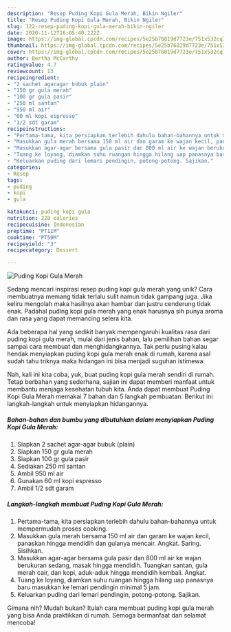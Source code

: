 ```yaml
---
description: "Resep Puding Kopi Gula Merah, Bikin Ngiler"
title: "Resep Puding Kopi Gula Merah, Bikin Ngiler"
slug: 122-resep-puding-kopi-gula-merah-bikin-ngiler
date: 2020-11-12T16:05:40.222Z
image: https://img-global.cpcdn.com/recipes/5e25b76819d7723e/751x532cq70/puding-kopi-gula-merah-foto-resep-utama.jpg
thumbnail: https://img-global.cpcdn.com/recipes/5e25b76819d7723e/751x532cq70/puding-kopi-gula-merah-foto-resep-utama.jpg
cover: https://img-global.cpcdn.com/recipes/5e25b76819d7723e/751x532cq70/puding-kopi-gula-merah-foto-resep-utama.jpg
author: Bertha McCarthy
ratingvalue: 4.7
reviewcount: 13
recipeingredient:
- "2 sachet agaragar bubuk plain"
- "150 gr gula merah"
- "100 gr gula pasir"
- "250 ml santan"
- "950 ml air"
- "60 ml kopi espresso"
- "1/2 sdt garam"
recipeinstructions:
- "Pertama-tama, kita persiapkan terlebih dahulu bahan-bahannya untuk mempermudah proses cooking."
- "Masukkan gula merah bersama 150 ml air dan garam ke wajan kecil, panaskan hingga mendidih dan gulanya mencair. Angkat. Saring. Sisihkan."
- "Masukkan agar-agar bersama gula pasir dan 800 ml air ke wajan berukuran sedang, masak hingga mendidih. Tuangkan santan, gula merah cair, dan kopi, aduk-aduk hingga mendidih kembali. Angkat."
- "Tuang ke loyang, diamkan suhu ruangan hingga hilang uap panasnya baru masukkan ke lemari pendingin minimal 5 jam."
- "Keluarkan puding dari lemari pendingin, potong-potong. Sajikan."
categories:
- Resep
tags:
- puding
- kopi
- gula

katakunci: puding kopi gula 
nutrition: 228 calories
recipecuisine: Indonesian
preptime: "PT11M"
cooktime: "PT59M"
recipeyield: "3"
recipecategory: Dessert

---
```



![Puding Kopi Gula Merah](https://img-global.cpcdn.com/recipes/5e25b76819d7723e/751x532cq70/puding-kopi-gula-merah-foto-resep-utama.jpg)

Sedang mencari inspirasi resep puding kopi gula merah yang unik? Cara membuatnya memang tidak terlalu sulit namun tidak gampang juga. Jika keliru mengolah maka hasilnya akan hambar dan justru cenderung tidak enak. Padahal puding kopi gula merah yang enak harusnya sih punya aroma dan rasa yang dapat memancing selera kita.



Ada beberapa hal yang sedikit banyak mempengaruhi kualitas rasa dari puding kopi gula merah, mulai dari jenis bahan, lalu pemilihan bahan segar sampai cara membuat dan menghidangkannya. Tak perlu pusing kalau hendak menyiapkan puding kopi gula merah enak di rumah, karena asal sudah tahu triknya maka hidangan ini bisa menjadi suguhan istimewa.


Nah, kali ini kita coba, yuk, buat puding kopi gula merah sendiri di rumah. Tetap berbahan yang sederhana, sajian ini dapat memberi manfaat untuk membantu menjaga kesehatan tubuh kita. Anda dapat membuat Puding Kopi Gula Merah memakai 7 bahan dan 5 langkah pembuatan. Berikut ini langkah-langkah untuk menyiapkan hidangannya.

<!--inarticleads1-->

##### Bahan-bahan dan bumbu yang dibutuhkan dalam menyiapkan Puding Kopi Gula Merah:

1. Siapkan 2 sachet agar-agar bubuk (plain)
1. Siapkan 150 gr gula merah
1. Siapkan 100 gr gula pasir
1. Sediakan 250 ml santan
1. Ambil 950 ml air
1. Gunakan 60 ml kopi espresso
1. Ambil 1/2 sdt garam




<!--inarticleads2-->

##### Langkah-langkah membuat Puding Kopi Gula Merah:

1. Pertama-tama, kita persiapkan terlebih dahulu bahan-bahannya untuk mempermudah proses cooking.
1. Masukkan gula merah bersama 150 ml air dan garam ke wajan kecil, panaskan hingga mendidih dan gulanya mencair. Angkat. Saring. Sisihkan.
1. Masukkan agar-agar bersama gula pasir dan 800 ml air ke wajan berukuran sedang, masak hingga mendidih. Tuangkan santan, gula merah cair, dan kopi, aduk-aduk hingga mendidih kembali. Angkat.
1. Tuang ke loyang, diamkan suhu ruangan hingga hilang uap panasnya baru masukkan ke lemari pendingin minimal 5 jam.
1. Keluarkan puding dari lemari pendingin, potong-potong. Sajikan.




Gimana nih? Mudah bukan? Itulah cara membuat puding kopi gula merah yang bisa Anda praktikkan di rumah. Semoga bermanfaat dan selamat mencoba!
